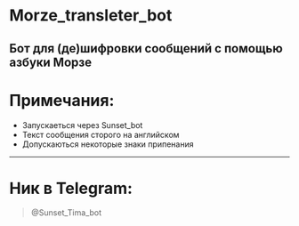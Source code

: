 # Morze_transleter_bot
Бот для (де)шифровки сообщений с помощью азбуки Морзе
---------------------
# Примечания:
- Запускаеться через Sunset_bot
- Текст сообщения сторого на английском
- Допускаються некоторые знаки припенания
---------------------
# Ник в Telegram:
> @Sunset_Tima_bot
